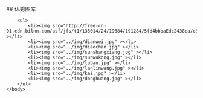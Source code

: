 <!DOCTYPE html>
<html>
	<head>
		<meta charset="utf-8">
		<title>PhotoWall1</title>
		<link rel="stylesheet" type="text/css" href="css/PhotoWall1.css"/>
	</head>
	<body>
		## 优秀图库    
  
		<ul>
			<li><img src="http://free-cn-01.cdn.bilnn.com/asf/jfs/t1/135014/24/19684/191284/5fd4bbbaEdc2438ea/e57c28f9b042ef3a.jpg" ></li>
			<li><img src="../img/dianwei.jpg" ></li>
			<li><img src="../img/diaochan.jpg" ></li>
			<li><img src="../img/sunshangxiang.jpg" ></li>
			<li><img src="../img/sunwukong.jpg" ></li>
			<li><img src="../img/luban.jpg" ></li>
			<li><img src="../img/lanlinwang.jpg" ></li>
			<li><img src="../img/kai.jpg" ></li>
			<li><img src="../img/donghuang.jpg" ></li>
		</ul>
	</body>
</html>